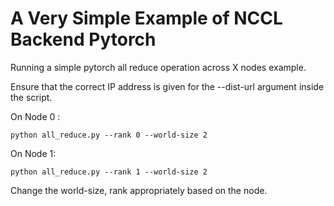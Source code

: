 # A Very Simple Example of NCCL Backend Pytorch

Running a simple pytorch all reduce operation across X nodes example.

Ensure that the correct IP address is given for the --dist-url argument inside the script.

On Node 0 : 
```
python all_reduce.py --rank 0 --world-size 2
```

On Node 1:

```
python all_reduce.py --rank 1 --world-size 2
```


Change the world-size, rank appropriately based on the node.
